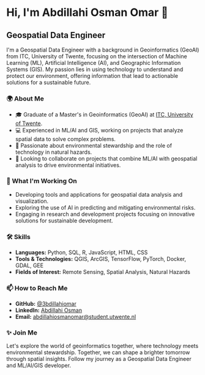 # Hi, I'm Abdillahi Osman Omar 👋

## Geospatial Data Engineer

I'm a Geospatial Data Engineer with a background in Geoinformatics (GeoAI) from ITC, University of Twente, focusing on the intersection of Machine Learning (ML), Artificial Intelligence (AI), and Geographic Information Systems (GIS). My passion lies in using technology to understand and protect our environment, offering information that lead to actionable solutions for a sustainable future.

### 🌍 About Me

- 🎓 Graduate of a Master's in Geoinformatics (GeoAI) at [ITC, University of Twente](https://www.itc.nl/).
- 💻 Experienced in ML/AI and GIS, working on projects that analyze spatial data to solve complex problems.
- 🌱 Passionate about environmental stewardship and the role of technology in natural hazards.
- 🤝 Looking to collaborate on projects that combine ML/AI with geospatial analysis to drive environmental initiatives.

### 🚀 What I'm Working On

- Developing tools and applications for geospatial data analysis and visualization.
- Exploring the use of AI in predicting and mitigating environmental risks.
- Engaging in research and development projects focusing on innovative solutions for sustainable development.

### 🛠 Skills

- **Languages:** Python, SQL, R, JavaScript, HTML, CSS
- **Tools & Technologies:** QGIS, ArcGIS, TensorFlow, PyTorch, Docker, GDAL, GEE
- **Fields of Interest:** Remote Sensing, Spatial Analysis, Natural Hazards

### 📫 How to Reach Me

- **GitHub:** [@3bdillahiomar](https://github.com/3bdillahiomar)
- **LinkedIn:** [Abdillahi Osman](https://www.linkedin.com/in/abdillahi-osman-omar-7b2724173/)
- **Email:** [abdillahiosmanomar@student.utwente.nl](mailto:abdillahiosmanomar@student.utwente.nl)

### ✨ Join Me

Let's explore the world of geoinformatics together, where technology meets environmental stewardship. Together, we can shape a brighter tomorrow through spatial insights. Follow my journey as a Geospatial Data Engineer and ML/AI/GIS developer.
